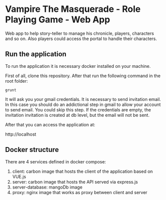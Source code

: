 # Vampire The Masquerade - Role Playing Game - Web App

Web app to help story-teller to manage his chronicle, players, characters and so on. Also players could access the portal to handle their characters.

## Run the application

To run the application it is necessary docker installed on your machine. 

First of all, clone this repository. After that run the following command in the root folder:

```
grunt
```

It will ask you your gmail credentials. It is necessary to send invitation email. In this case you should do an addictional step in gmail to allow your account to send email. You could skip this step. If the credentials are empty, the invitation invitation is created at db level, but the email will not be sent.

After that you can access the application at:

http://localhost

## Docker structure

There are 4 services defined in docker compose:

1. client: carbon image that hosts the client of the application based on VUE.js
2. server: carbon image that hosts the API served via express.js
3. server-database: mangoDb image
4. proxy: nginx image that works as proxy between client and server